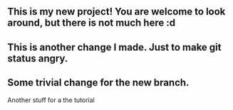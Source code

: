 This is my new project! You are welcome to look around, but there is not much here :d
----------
This is another change I made. Just to make git status angry.
----------
Some trivial change for the new branch. 
----------
Another stuff for a the tutorial
